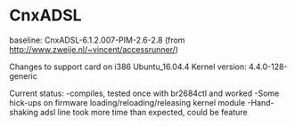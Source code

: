 # CnxADSL
baseline: CnxADSL-6.1.2.007-PIM-2.6-2.8 (from http://www.zweije.nl/~vincent/accessrunner/)

Changes to support card on i386 Ubuntu_16.04.4 
Kernel version: 4.4.0-128-generic

Current status:
   -compiles, tested once with br2684ctl and worked
   -Some hick-ups on firmware loading/reloading/releasing kernel module
   -Hand-shaking adsl line took more time than expected, could be feature

